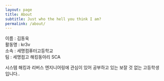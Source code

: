 ```yaml
---
layout: page
title: About
subtitle: Just who the hell you think I am?
permalink: /about/
---
```


이름 : 김동욱   
활동명 : kr3v   
소속 : 세명컴퓨터고등학교   
팀 : 세명컴고 해킹동아리 SCA   
<p>
시스템 해킹과 리버스 엔지니어링에 관심이 있어 공부하고 있는 보잘 것 없는 고등학생입니다..
</p>
